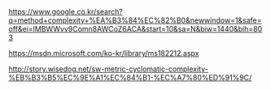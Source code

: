 


https://www.google.co.kr/search?q=method+complexity+%EA%B3%84%EC%82%B0&newwindow=1&safe=off&ei=IMBWWvv9Comn8AWCoZ6ACA&start=10&sa=N&biw=1440&bih=803


https://msdn.microsoft.com/ko-kr/library/ms182212.aspx

http://story.wisedog.net/sw-metric-cyclomatic-complexity-%EB%B3%B5%EC%9E%A1%EC%84%B1-%EC%A7%80%ED%91%9C/
